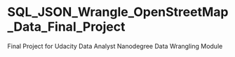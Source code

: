 # SQL_JSON_Wrangle_OpenStreetMap_Data_Final_Project
Final Project for Udacity Data Analyst Nanodegree Data Wrangling Module
